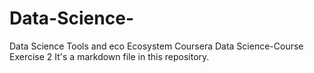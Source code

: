 # Data-Science-
Data Science Tools and eco Ecosystem
 Coursera Data Science-Course Exercise 2 
It's a markdown file in this repository.
